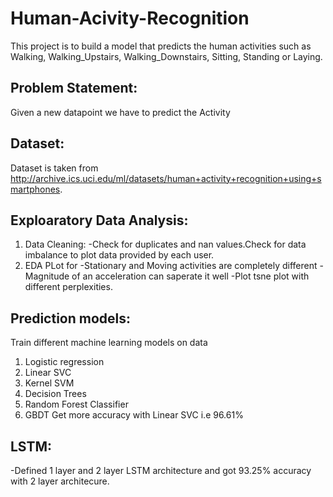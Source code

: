 # Human-Acivity-Recognition
This project is to build a model that predicts the human activities such as Walking, Walking_Upstairs, Walking_Downstairs, Sitting, Standing or Laying.

## Problem Statement:
Given a new datapoint we have to predict the Activity

## Dataset:
Dataset is taken from http://archive.ics.uci.edu/ml/datasets/human+activity+recognition+using+smartphones.

## Exploaratory Data Analysis:
1) Data Cleaning:
-Check for duplicates and nan values.Check for data imbalance to plot data provided by each user. 
2) EDA
PLot for
-Stationary and Moving activities are completely different
-Magnitude of an acceleration can saperate it well
-Plot tsne plot with different perplexities.

## Prediction models:
Train different machine learning models on data
1) Logistic regression
2) Linear SVC
3) Kernel SVM
4) Decision Trees
5) Random Forest Classifier
6) GBDT
Get more accuracy with Linear SVC i.e 96.61%

## LSTM:
-Defined 1 layer and 2 layer LSTM architecture and got 93.25% accuracy with 2 layer architecure.

